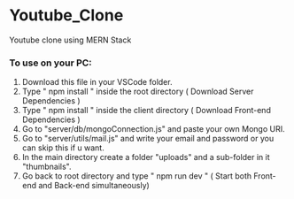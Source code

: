 # Youtube_Clone

Youtube clone using MERN Stack

### To use on your PC:

1. Download this file in your VSCode folder.
2. Type " npm install " inside the root directory ( Download Server Dependencies )
3. Type " npm install " inside the client directory ( Download Front-end Dependencies )
4. Go to "server/db/mongoConnection.js" and paste your own Mongo URI.
5. Go to "server/utils/mail.js" and write your email and password or you can skip this if u want.
6. In the main directory create a folder "uploads" and a sub-folder in it "thumbnails".
7. Go back to root directory and type " npm run dev " ( Start both Front-end and Back-end simultaneously)
